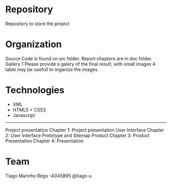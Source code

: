 # Repository

Repository to store the project 



# Organization 

Source Code is found on src folder.
Report chapters are in doc folder.
Gallery 1
Please provide a galery of the final result, with small images A table may be usefull to organize the images.



# Technologies

- XML
- HTML5 + CSS3
- Javascript

---

Project presentation
Chapter 1: Project presentation
User Interface
Chapter 2: User Interface Prototype and Sitemap
Product
Chapter 3: Product
Presentation
Chapter 4: Presentation

# Team
Tiago Marinho Rego -A045895 @tiago-u 
